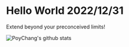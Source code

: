# Hello World 2022/12/31

Extend beyond your preconceived limits!

![PoyChang's github stats](https://github-readme-stats.vercel.app/api?username=poychang&show_icons=true&theme=dracula)
